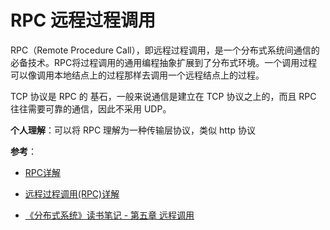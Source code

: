 # RPC 远程过程调用

RPC（Remote Procedure Call），即远程过程调用，是一个分布式系统间通信的必备技术。RPC将过程调用的通用编程抽象扩展到了分布式环境。一个调用过程可以像调用本地结点上的过程那样去调用一个远程结点上的过程。

TCP 协议是 RPC 的 基石，一般来说通信是建立在 TCP 协议之上的，而且 RPC 往往需要可靠的通信，因此不采用 UDP。

**个人理解**：可以将 RPC 理解为一种传输层协议，类似 http 协议

**参考**：

- [RPC详解](https://yq.aliyun.com/articles/611352)

- [远程过程调用(RPC)详解](https://waylau.com/remote-procedure-calls/)

- [《分布式系统》读书笔记 - 第五章 远程调用](https://dinghaoli.github.io/2018/10/Distributed_system_5/)